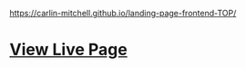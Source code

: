 https://carlin-mitchell.github.io/landing-page-frontend-TOP/

# [View Live Page](https://carlin-mitchell.github.io/landing-page-frontend-TOP/)
